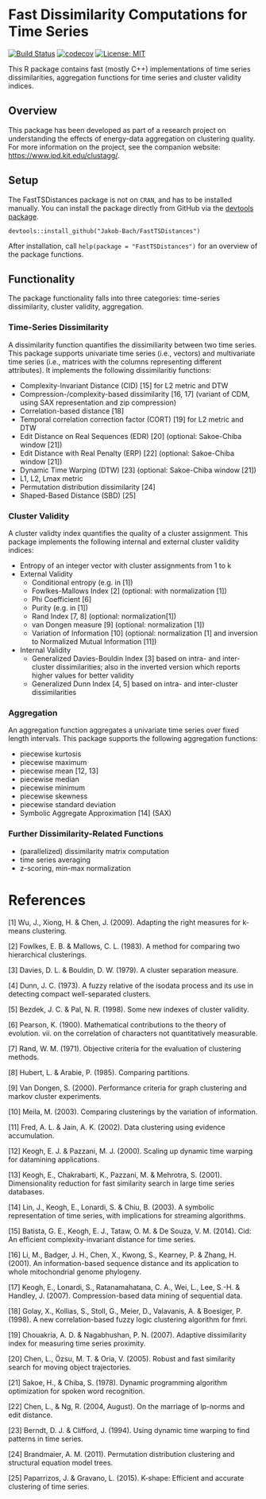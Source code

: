 # Fast Dissimilarity Computations for Time Series

[![Build Status](https://travis-ci.com/Jakob-Bach/FastTSDistances.svg?branch=master)](https://travis-ci.com/Jakob-Bach/FastTSDistances)
[![codecov](https://codecov.io/gh/Jakob-Bach/FastTSDistances/branch/master/graph/badge.svg)](https://codecov.io/gh/Jakob-Bach/FastTSDistances)
[![License: MIT](https://img.shields.io/badge/License-MIT-yellow.svg)](https://opensource.org/licenses/MIT)

This R package contains fast (mostly C++) implementations of time series dissimilarities, aggregation functions for time series and cluster validity indices.

## Overview

This package has been developed as part of a research project on understanding the effects of energy-data aggregation on clustering quality.
For more information on the project, see the companion website: https://www.ipd.kit.edu/clustagg/.

## Setup
The FastTSDistances package is not on `CRAN`, and has to be installed manually.
You can install the package directly from GitHub via the [devtools package](https://github.com/r-lib/devtools).

```
devtools::install_github("Jakob-Bach/FastTSDistances")
```

After installation, call `help(package = "FastTSDistances")` for an overview of the package functions.

## Functionality

The package functionality falls into three categories: time-series dissimilarity, cluster validity, aggregation.

### Time-Series Dissimilarity

A dissimilarity function quantifies the dissimiliarity between two time series.
This package supports univariate time series (i.e., vectors) and multivariate time series (i.e., matrices with the columns representing different attributes).
It implements the following dissimilaritiy functions:

- Complexity-Invariant Distance (CID) [15] for L2 metric and DTW
- Compression-/complexity-based dissimilarity [16, 17] (variant of CDM, using SAX representation and zip compression)
- Correlation-based distance [18]
- Temporal correlation correction factor (CORT) [19] for L2 metric and DTW
- Edit Distance on Real Sequences (EDR) [20] (optional: Sakoe-Chiba window [21])
- Edit Distance with Real Penalty (ERP) [22] (optional: Sakoe-Chiba window [21])
- Dynamic Time Warping (DTW) [23] (optional: Sakoe-Chiba window [21])
- L1, L2, Lmax metric
- Permutation distribution dissimilarity [24]
- Shaped-Based Distance (SBD) [25]

### Cluster Validity

A cluster validty index quantifies the quality of a cluster assignment.
This package implements the following internal and external cluster validity indices:

* Entropy of an integer vector with cluster assignments from 1 to k
* External Validity
  * Conditional entropy (e.g. in [1])
  * Fowlkes-Mallows Index [2] (optional: with normalization [1])
  * Phi Coefficient [6]
  * Purity (e.g. in [1])
  * Rand Index [7, 8] (optional: normalization[1])
  * van Dongen measure [9] (optional: normalization [1])
  * Variation of Information [10] (optional: normalization [1] and inversion to Normalized Mutual Information [11])
* Internal Validity
  * Generalized Davies-Bouldin Index [3] based on intra- and inter-cluster dissimilarities; also in the inverted version which reports higher values for better validity
  * Generalized Dunn Index [4, 5] based on intra- and inter-cluster dissimilarities

### Aggregation

An aggregation function aggregates a univariate time series over fixed length intervals.
This package supports the following aggregation functions:

- piecewise kurtosis
- piecewise maximum
- piecewise mean [12, 13]
- piecewise median
- piecewise minimum
- piecewise skewness
- piecewise standard deviation
- Symbolic Aggregate Approximation [14] (SAX)

### Further Dissimilarity-Related Functions

- (parallelized) dissimilarity matrix computation
- time series averaging
- z-scoring, min-max normalization


# References

[1] Wu, J., Xiong, H. & Chen, J. (2009). Adapting the right measures for k-means clustering.

[2] Fowlkes, E. B. & Mallows, C. L. (1983). A method for comparing two hierarchical clusterings.

[3] Davies, D. L. & Bouldin, D. W. (1979). A cluster separation measure.

[4] Dunn, J. C. (1973). A fuzzy relative of the isodata process and its use in detecting compact well-separated clusters.

[5] Bezdek, J. C. & Pal, N. R. (1998). Some new indexes of cluster validity.

[6] Pearson, K. (1900). Mathematical contributions to the theory of evolution. vii. on the correlation of characters not quantitatively measurable.

[7] Rand, W. M. (1971). Objective criteria for the evaluation of clustering methods.

[8] Hubert, L. & Arabie, P. (1985). Comparing partitions.

[9] Van Dongen, S. (2000). Performance criteria for graph clustering and markov cluster experiments.

[10] Meila, M. (2003). Comparing clusterings by the variation of information.

[11] Fred, A. L. & Jain, A. K. (2002). Data clustering using evidence accumulation.

[12] Keogh, E. J. & Pazzani, M. J. (2000). Scaling up dynamic time warping for datamining applications.

[13] Keogh, E., Chakrabarti, K., Pazzani, M. & Mehrotra, S. (2001). Dimensionality reduction for fast similarity search in large time series databases.

[14] Lin, J., Keogh, E., Lonardi, S. & Chiu, B. (2003). A symbolic representation of time series, with implications for streaming algorithms.

[15] Batista, G. E., Keogh, E. J., Tataw, O. M. & De Souza, V. M. (2014). Cid: An efficient complexity-invariant distance for time series.

[16] Li, M., Badger, J. H., Chen, X., Kwong, S., Kearney, P. & Zhang, H. (2001). An information-based sequence distance and its application to whole mitochondrial genome phylogeny.

[17] Keogh, E., Lonardi, S., Ratanamahatana, C. A., Wei, L., Lee, S.-H. & Handley, J. (2007). Compression-based data mining of sequential data.

[18] Golay, X., Kollias, S., Stoll, G., Meier, D., Valavanis, A. & Boesiger, P. (1998). A new correlation-based fuzzy logic clustering algorithm for fmri.

[19] Chouakria, A. D. & Nagabhushan, P. N. (2007). Adaptive dissimilarity index for measuring time series proximity.

[20] Chen, L., Özsu, M. T. & Oria, V. (2005). Robust and fast similarity search for moving object trajectories.

[21] Sakoe, H., & Chiba, S. (1978). Dynamic programming algorithm optimization for spoken word recognition.

[22] Chen, L., & Ng, R. (2004, August). On the marriage of lp-norms and edit distance.

[23] Berndt, D. J. & Clifford, J. (1994). Using dynamic time warping to find patterns in time series.

[24] Brandmaier, A. M. (2011). Permutation distribution clustering and structural equation model trees.

[25] Paparrizos, J. & Gravano, L. (2015). K-shape: Efficient and accurate clustering of time series.
